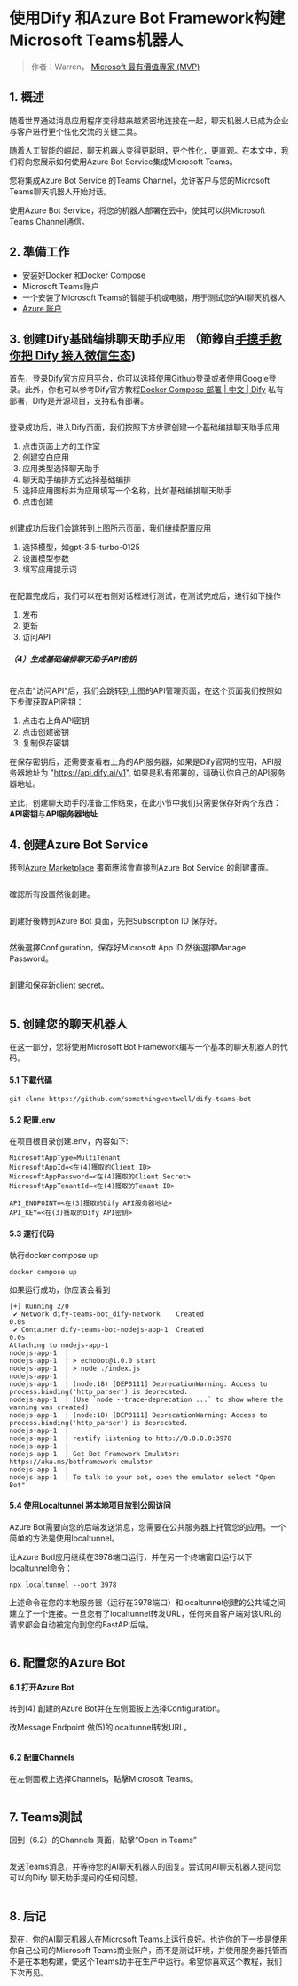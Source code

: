 # 使用Dify 和Azure Bot Framework构建Microsoft Teams机器人

> 作者：Warren， [Microsoft 最有價值專家 (MVP)](https://mvp.microsoft.com/en-US/mvp/profile/476f41d3-6bd1-ea11-a812-000d3a8dfe0d)

## 1. 概述

随着世界通过消息应用程序变得越来越紧密地连接在一起，聊天机器人已成为企业与客户进行更个性化交流的关键工具。

随着人工智能的崛起，聊天机器人变得更聪明，更个性化，更直观。在本文中，我们将向您展示如何使用Azure Bot Service集成Microsoft Teams。

您将集成Azure Bot Service 的Teams Channel，允许客户与您的Microsoft Teams聊天机器人开始对话。

使用Azure Bot Service，将您的机器人部署在云中，使其可以供Microsoft Teams Channel通信。

## 2. 準備工作

- 安装好Docker 和Docker Compose
- Microsoft Teams账户
- 一个安装了Microsoft Teams的智能手机或电脑，用于测试您的AI聊天机器人
- [Azure 账户](https://azure.microsoft.com/en-us/free)

## 3. 创建Dify基础编排聊天助手应用 （節錄自[手摸手教你把 Dify 接入微信生态](./dify-on-wechat.md))


首先，登录[Dify官方应用平台](https://cloud.dify.ai/signin)，你可以选择使用Github登录或者使用Google登录。此外，你也可以参考Dify官方教程[Docker Compose 部署 | 中文 | Dify](https://docs.dify.ai/v/zh-hans/getting-started/install-self-hosted/docker-compose) 私有部署，Dify是开源项目，支持私有部署。

<figure><img src="../../.gitbook/assets/dify-on-wechat/create-basic-chatbot.jpg" alt=""><figcaption></figcaption></figure>

登录成功后，进入Dify页面，我们按照下方步骤创建一个基础编排聊天助手应用

1. 点击页面上方的工作室
2. 创建空白应用
3. 应用类型选择聊天助手
4. 聊天助手编排方式选择基础编排
5. 选择应用图标并为应用填写一个名称，比如基础编排聊天助手
6. 点击创建

<figure><img src="../../.gitbook/assets/dify-on-wechat/config-basic-chatbot.jpg" alt=""><figcaption></figcaption></figure>
创建成功后我们会跳转到上图所示页面，我们继续配置应用

1. 选择模型，如gpt-3.5-turbo-0125
2. 设置模型参数
3. 填写应用提示词
<figure><img src="../../.gitbook/assets/dify-on-wechat/publish-basic-chatbot.jpg" alt=""><figcaption></figcaption></figure>

在配置完成后，我们可以在右侧对话框进行测试，在测试完成后，进行如下操作

1. 发布
2. 更新
3. 访问API

##### （4）生成基础编排聊天助手API密钥
<figure><img src="../../.gitbook/assets/dify-on-wechat/create-basic-chatbot-apikey.jpg" alt=""><figcaption></figcaption></figure>

在点击"访问API"后，我们会跳转到上图的API管理页面，在这个页面我们按照如下步骤获取API密钥：

1. 点击右上角API密钥
2. 点击创建密钥
3. 复制保存密钥

在保存密钥后，还需要查看右上角的API服务器，如果是Dify官网的应用，API服务器地址为 "https://api.dify.ai/v1", 如果是私有部署的，请确认你自己的API服务器地址。

至此，创建聊天助手的准备工作结束，在此小节中我们只需要保存好两个东西：**API密钥**与**API服务器地址**


## 4. 创建Azure Bot Service

转到[Azure Marketplace](https://portal.azure.com/#view/Microsoft_Azure_Marketplace/GalleryItemDetailsBladeNopdl/id/Microsoft.AzureBot/selectionMode~/false/resourceGroupId//resourceGroupLocation//dontDiscardJourney~/false/selectedMenuId/home/launchingContext~/%7B%22galleryItemId%22%3A%22Microsoft.AzureBot%22%2C%22source%22%3A%5B%22GalleryFeaturedMenuItemPart%22%2C%22VirtualizedTileDetails%22%5D%2C%22menuItemId%22%3A%22home%22%2C%22subMenuItemId%22%3A%22Search%20results%22%2C%22telemetryId%22%3A%22a09b3b54-129b-475f-bd39-d7285a272043%22%7D/searchTelemetryId/258b225f-e7d5-4744-bfe4-69fa701d9d5a) 畫面應該會直接到Azure Bot Service 的創建畫面。

<figure><img src="../../.gitbook/assets/dify-on-teams/azure1.png" alt=""><figcaption></figcaption></figure>

確認所有設置然後創建。

<figure><img src="../../.gitbook/assets/dify-on-teams/azure2.png" alt=""><figcaption></figcaption></figure>

創建好後轉到Azure Bot 頁面，先把Subscription ID 保存好。

<figure><img src="../../.gitbook/assets/dify-on-teams/azure3.png" alt=""><figcaption></figcaption></figure>

然後選擇Configuration，保存好Microsoft App ID 然後選擇Manage Password。

<figure><img src="../../.gitbook/assets/dify-on-teams/azure4.png" alt=""><figcaption></figcaption></figure>

創建和保存新client secret。

<figure><img src="../../.gitbook/assets/dify-on-teams/azure5.png" alt=""><figcaption></figcaption></figure>

## 5. 创建您的聊天机器人

在这一部分，您将使用Microsoft Bot Framework编写一个基本的聊天机器人的代码。

#### 5.1 下載代碼

```
git clone https://github.com/somethingwentwell/dify-teams-bot
```

#### 5.2 配置.env

在项目根目录创建.env，內容如下:

```
MicrosoftAppType=MultiTenant
MicrosoftAppId=<在(4)獲取的Client ID>
MicrosoftAppPassword=<在(4)獲取的Client Secret>
MicrosoftAppTenantId=<在(4)獲取的Tenant ID>

API_ENDPOINT=<在(3)獲取的Dify API服务器地址>
API_KEY=<在(3)獲取的Dify API密钥>
```

#### 5.3 運行代码

執行docker compose up
```
docker compose up
```

如果运行成功，你应该会看到
```
[+] Running 2/0
 ✔ Network dify-teams-bot_dify-network    Created                     0.0s 
 ✔ Container dify-teams-bot-nodejs-app-1  Created                     0.0s 
Attaching to nodejs-app-1
nodejs-app-1  | 
nodejs-app-1  | > echobot@1.0.0 start
nodejs-app-1  | > node ./index.js
nodejs-app-1  | 
nodejs-app-1  | (node:18) [DEP0111] DeprecationWarning: Access to process.binding('http_parser') is deprecated.
nodejs-app-1  | (Use `node --trace-deprecation ...` to show where the warning was created)
nodejs-app-1  | (node:18) [DEP0111] DeprecationWarning: Access to process.binding('http_parser') is deprecated.
nodejs-app-1  | 
nodejs-app-1  | restify listening to http://0.0.0.0:3978
nodejs-app-1  | 
nodejs-app-1  | Get Bot Framework Emulator: https://aka.ms/botframework-emulator
nodejs-app-1  | 
nodejs-app-1  | To talk to your bot, open the emulator select "Open Bot"
```

#### 5.4 使用Localtunnel 將本地项目放到公网访问

Azure Bot需要向您的后端发送消息，您需要在公共服务器上托管您的应用。一个简单的方法是使用localtunnel。

让Azure BotI应用继续在3978端口运行，并在另一个终端窗口运行以下localtunnel命令：

```
npx localtunnel --port 3978
```

上述命令在您的本地服务器（运行在3978端口）和localtunnel创建的公共域之间建立了一个连接。一旦您有了localtunnel转发URL，任何来自客户端对该URL的请求都会自动被定向到您的FastAPI后端。

<figure><img src="../../.gitbook/assets/dify-on-teams/lt1.png" alt=""><figcaption></figcaption></figure>


## 6. 配置您的Azure Bot

#### 6.1 打开Azure Bot

转到(4) 創建的Azure Bot并在左侧面板上选择Configuration。

改Message Endpoint 做(5)的localtunnel转发URL。

<figure><img src="../../.gitbook/assets/dify-on-teams/azure6.png" alt=""><figcaption></figcaption></figure>

#### 6.2 配置Channels

在左侧面板上选择Channels，點擊Microsoft Teams。

<figure><img src="../../.gitbook/assets/dify-on-teams/azure7.png" alt=""><figcaption></figcaption></figure>

## 7. Teams測試

回到（6.2）的Channels 頁面，點擊“Open in Teams”

<figure><img src="../../.gitbook/assets/dify-on-teams/azure8.png" alt=""><figcaption></figcaption></figure>

发送Teams消息，并等待您的AI聊天机器人的回复。尝试向AI聊天机器人提问您可以向Dify 聊天助手提问的任何问题。

<figure><img src="../../.gitbook/assets/dify-on-teams/teams1.png" alt=""><figcaption></figcaption></figure>

## 8. 后记

现在，你的AI聊天机器人在Microsoft Teams上运行良好。也许你的下一步是使用你自己公司的Microsoft Teams商业账户，而不是测试环境，并使用服务器托管而不是在本地构建，使这个Teams助手在生产中运行。希望你喜欢这个教程，我们下次再见。